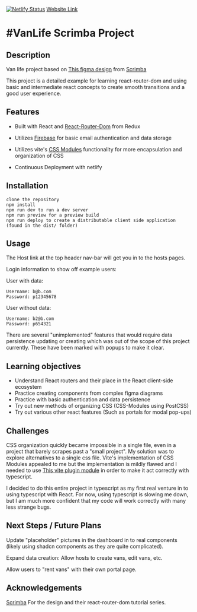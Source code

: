 [![Netlify Status](https://api.netlify.com/api/v1/badges/8a0a253c-0b82-41ee-9650-a70171405b74/deploy-status)](https://app.netlify.com/sites/startling-biscuit-830178/deploys)
[Website Link](https://startling-biscuit-830178.netlify.app/)
# #VanLife Scrimba Project

## Description

Van life project based on [This figma design](https://www.figma.com/file/igDA2NiMDhoaIIAqm5EnTq/%23VanLife?node-id=0%3A1) from [Scrimba](https://scrimba.com/)

This project is a detailed example for learning react-router-dom and using basic and intermediate react concepts to create smooth transitions and a good user experience.

## Features

- Built with React and [React-Router-Dom](https://reactrouter.com/start/library/installation) from Redux

- Utilizes [Firebase](https://firebase.google.com/) for basic email authentication and data storage

- Utilizes vite's [CSS Modules](https://vite.dev/guide/features#css-modules) functionality for more encapsulation and organization of CSS

- Continuous Deployment with netlify

## Installation

```
clone the repository
npm install
npm run dev to run a dev server
npm run preview for a preview build
npm run deploy to create a distributable client side application (found in the dist/ folder)
```

## Usage

The Host link at the top header nav-bar will get you in to the hosts pages.

Login information to show off example users:

User with data:

```
Username: b@b.com
Password: p12345678
```

User without data:

```
Username: b2@b.com
Password: p654321
```

There are several "unimplemented" features that would require data persistence updating or creating which was out of the scope of this project currently. These have been marked with popups to make it clear.

## Learning objectives

- Understand React routers and their place in the React client-side ecosystem
- Practice creating components from complex figma diagrams
- Practice with basic authentication and data persistence
- Try out new methods of organizing CSS (CSS-Modules using PostCSS)
- Try out various other react features (Such as portals for modal pop-ups)

## Challenges

CSS organization quickly became impossible in a single file, even in a project that barely scrapes past a "small project". My solution was to explore alternatives to a single css file. Vite's implementation of CSS Modules appealed to me but the implementation is mildly flawed and I needed to use [This vite plugin module](https://www.npmjs.com/package/vite-css-modules/v/1.1.0) in order to make it act correctly with typescript.

I decided to do this entire project in typescript as my first real venture in to using typescript with React. For now, using typescript is slowing me down, but I am much more confident that my code will work correctly with many less strange bugs.

## Next Steps / Future Plans

Update "placeholder" pictures in the dashboard in to real components (likely using shadcn components as they are quite complicated).

Expand data creation: Allow hosts to create vans, edit vans, etc.

Allow users to "rent vans" with their own portal page.

## Acknowledgements

[Scrimba](https://scrimba.com) For the design and their react-router-dom tutorial series.
